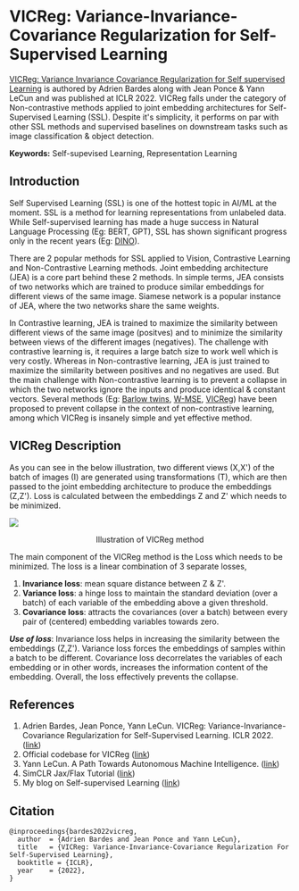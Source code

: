 # VICReg: Variance-Invariance-Covariance Regularization for Self-Supervised Learning

[VICReg: Variance Invariance Covariance Regularization for Self supervised Learning](https://arxiv.org/abs/2105.04906) is authored by Adrien Bardes along with Jean Ponce & Yann LeCun and was published at ICLR 2022.
VICReg falls under the category of Non-contrastive methods applied to joint embedding architectures for Self-Supervised Learning (SSL). Despite it's simplicity, it performs on par with other SSL methods and supervised baselines on downstream tasks such as image classification & object detection.

**Keywords:** Self-supevised Learning, Representation Learning

## Introduction
Self Supervised Learning (SSL) is one of the hottest topic in AI/ML at the moment. SSL is a method for learning representations from unlabeled data. While Self-supervised learning has made a huge success in Natural Language Processing (Eg: BERT, GPT), SSL has shown significant progress only in the recent years (Eg: [DINO](https://arxiv.org/abs/2104.14294)).

There are 2 popular methods for SSL applied to Vision, Contrastive Learning and Non-Contrastive Learning methods. Joint embedding architecture (JEA) is a core part behind these 2 methods. In simple terms, JEA consists of two networks which are trained to produce similar embeddings for different views of the same image. Siamese network is a popular instance of JEA, where the two networks share the same weights.

In Contrastive learning, JEA is trained to maximize the similarity between different views of the same image (positves) and to minimize the similarity between views of the different images (negatives). The challenge with contrastive learning is, it requires a large batch size to work well which is very costly. Whereas in Non-contrastive learning, JEA is just trained to maximize the similarity between positives and no negatives are used. But the main challenge with Non-contrastive learning is to prevent a collapse in which the two networks ignore the inputs and produce identical & constant vectors. Several methods (Eg: [Barlow twins](https://arxiv.org/abs/2103.03230), [W-MSE](https://arxiv.org/abs/2007.06346), [VICReg](https://arxiv.org/abs/2104.14294)) have been proposed to prevent collapse in the context of non-contrastive learning, among which VICReg is insanely simple and yet effective method.

## VICReg Description
As you can see in the below illustration, two different views (X,X') of the batch of images (I) are generated using transformations (T), which are then passed to the joint embedding architecture to produce the embeddings (Z,Z'). Loss is calculated between the embeddings Z and Z' which needs to be minimized.

![](https://raw.githubusercontent.com/facebookresearch/vicreg/main/.github/vicreg_archi_full.jpg)
<p align="center"> Illustration of VICReg method </p>

The main component of the VICReg method is the Loss which needs to be minimized. The loss is a linear combination of 3 separate losses,


1.   **Invariance loss**: mean square distance between Z & Z'.
2.   **Variance loss**: a hinge loss to maintain the standard deviation (over a batch) of each variable of the embedding above a given threshold.
3.   **Covariance loss**: attracts the covariances (over a batch) between every pair of (centered) embedding variables towards zero.

***Use of loss***:
Invariance loss helps in increasing the similarity between the embeddings (Z,Z'). Variance loss forces the embeddings of samples within a batch to be different. Covariance loss decorrelates the variables of each embedding or in other words, increases the information content of the embedding. Overall, the loss effectively prevents the collapse.



## References
1.   Adrien Bardes, Jean Ponce, Yann LeCun. VICReg: Variance-Invariance-Covariance Regularization for Self-Supervised Learning. ICLR 2022. ([link](https://arxiv.org/abs/2105.04906))
2.   Official codebase for VICReg ([link](https://github.com/facebookresearch/vicreg))
3.   Yann LeCun. A Path Towards Autonomous Machine Intelligence. ([link](https://openreview.net/forum?id=BZ5a1r-kVsf&referrer=[the%20profile%20of%20Yann%20LeCun](%2Fprofile%3Fid%3D~Yann_LeCun1)))
4.   SimCLR Jax/Flax Tutorial ([link](https://uvadlc-notebooks.readthedocs.io/en/latest/tutorial_notebooks/JAX/tutorial17/SimCLR.html))
5.   My blog on Self-supervised Learning ([link](https://uvadlc-notebooks.readthedocs.io/en/latest/tutorial_notebooks/JAX/tutorial17/SimCLR.html))


## Citation
```
@inproceedings{bardes2022vicreg,
  author  = {Adrien Bardes and Jean Ponce and Yann LeCun},
  title   = {VICReg: Variance-Invariance-Covariance Regularization For Self-Supervised Learning},
  booktitle = {ICLR},
  year    = {2022},
}
```
